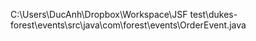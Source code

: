 C:\Users\DucAnh\Dropbox\Workspace\JSF test\dukes-forest\events\src\java\com\forest\events\OrderEvent.java
